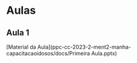 # Aulas

## Aula 1
[Material da Aula](ppc-cc-2023-2-ment2-manha-capacitacaoidosos/docs/Primeira Aula.pptx)

